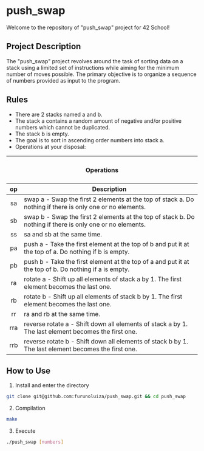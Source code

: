 # push_swap
Welcome to the repository of "push_swap" project for 42 School!

## Project Description
The "push_swap" project revolves around the task of sorting data on a stack using a limited set of instructions while aiming for the minimum number of moves possible. The primary objective is to organize a sequence of numbers provided as input to the program.

## Rules
* There are 2 stacks named a and b.
* The stack a contains a random amount of negative and/or positive numbers which cannot be duplicated.
* The stack b is empty.
* The goal is to sort in ascending order numbers into stack a.
* Operations at your disposal:

<table>
	<thead>
		<tr>
			<th colspan=3><h4>Operations</h4></th>
		</tr>
		<tr>
			<th>op</th>
			<th>Description</th>
		</tr>
	</thead>
	<tbody>
	</thead>
		<tr>
			<td align="center">sa</td>
			<td>swap a - Swap the first 2 elements at the top of stack a. Do nothing if there is only one or no elements.</td>
		</tr>
		<tr>
			<td align="center">sb</td>
			<td>swap b - Swap the first 2 elements at the top of stack b. Do nothing if there is only one or no elements.</td>
		</tr>
		<tr>
			<td align="center">ss</td>
			<td>sa and sb at the same time.</td>
		</tr>
		<tr>
			<td align="center">pa</td>
			<td>push a - Take the first element at the top of b and put it at the top of a. Do nothing if b is empty.</td>
		</tr>
		<tr>
			<td align="center">pb</td>
			<td>push b - Take the first element at the top of a and put it at the top of b. Do nothing if a is empty.</td>
		</tr>
		<tr>
			<td align="center">ra</td>
			<td>rotate a - Shift up all elements of stack a by 1. The first element becomes the last one.</td>
		</tr>
		<tr>
			<td align="center">rb</td>
			<td>rotate b - Shift up all elements of stack b by 1. The first element becomes the last one.</td>
		</tr>
		<tr>
			<td align="center">rr</td>
			<td>ra and rb at the same time.</td>
		</tr>
		<tr>
			<td align="center">rra</td>
			<td>reverse rotate a - Shift down all elements of stack a by 1. The last element becomes the first one.</td>
		</tr>
		<tr>
			<td align="center">rrb</td>
			<td>reverse rotate b - Shift down all elements of stack b by 1. The last element becomes the first one.</td>
		</tr>
	</tbody>
</table>

## How to Use

1. Install and enter the directory

```sh
git clone git@github.com:furunoluiza/push_swap.git && cd push_swap
```

2. Compilation

```bash
make
```

3. Execute
```bash
./push_swap [numbers]
```
